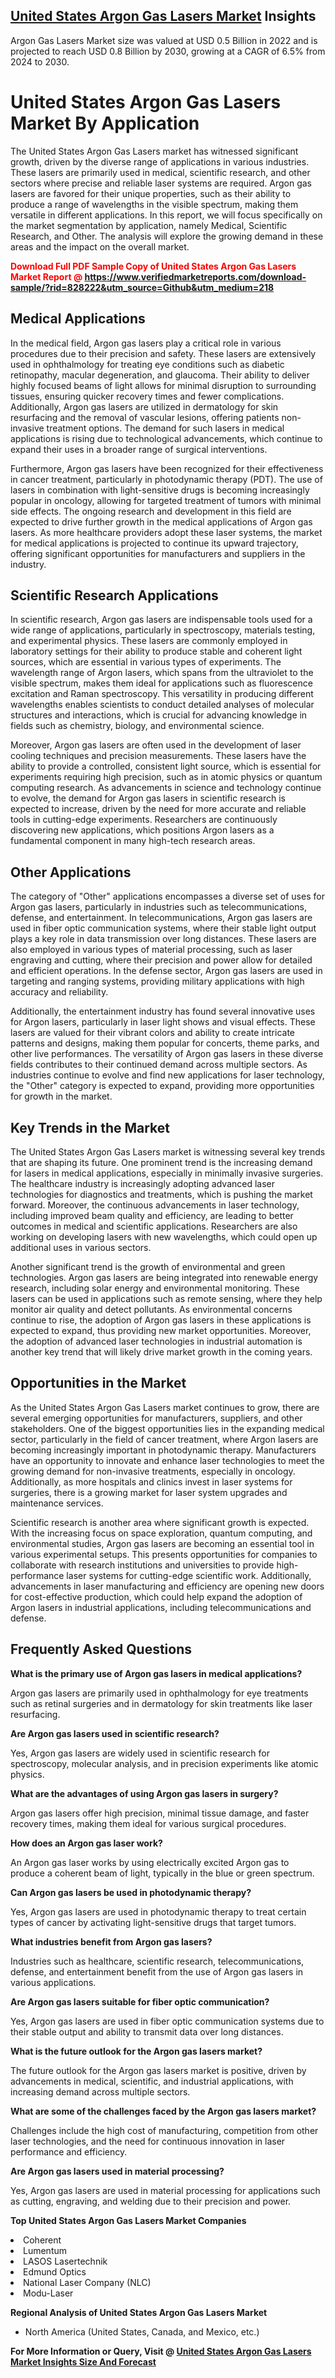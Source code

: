 <h2><a href="https://www.verifiedmarketreports.com/download-sample/?rid=828222&amp;utm_source=Github&amp;utm_medium=218" target="_blank">United States Argon Gas Lasers Market</a> Insights</h2><p>Argon Gas Lasers Market size was valued at USD 0.5 Billion in 2022 and is projected to reach USD 0.8 Billion by 2030, growing at a CAGR of 6.5% from 2024 to 2030.</p><p><h1>United States Argon Gas Lasers Market By Application</h1> <p>The United States Argon Gas Lasers market has witnessed significant growth, driven by the diverse range of applications in various industries. These lasers are primarily used in medical, scientific research, and other sectors where precise and reliable laser systems are required. Argon gas lasers are favored for their unique properties, such as their ability to produce a range of wavelengths in the visible spectrum, making them versatile in different applications. In this report, we will focus specifically on the market segmentation by application, namely Medical, Scientific Research, and Other. The analysis will explore the growing demand in these areas and the impact on the overall market.</p> <p><strong><p><span class=""><span style="color: #ff0000;"><strong>Download Full PDF Sample Copy of United States Argon Gas Lasers Market Report</strong> @ </span><a href="https://www.verifiedmarketreports.com/download-sample/?rid=828222&amp;utm_source=Github&amp;utm_medium=218" target="_blank">https://www.verifiedmarketreports.com/download-sample/?rid=828222&amp;utm_source=Github&amp;utm_medium=218</a></span></p></strong></p> <h2>Medical Applications</h2> <p>In the medical field, Argon gas lasers play a critical role in various procedures due to their precision and safety. These lasers are extensively used in ophthalmology for treating eye conditions such as diabetic retinopathy, macular degeneration, and glaucoma. Their ability to deliver highly focused beams of light allows for minimal disruption to surrounding tissues, ensuring quicker recovery times and fewer complications. Additionally, Argon gas lasers are utilized in dermatology for skin resurfacing and the removal of vascular lesions, offering patients non-invasive treatment options. The demand for such lasers in medical applications is rising due to technological advancements, which continue to expand their uses in a broader range of surgical interventions.</p> <p>Furthermore, Argon gas lasers have been recognized for their effectiveness in cancer treatment, particularly in photodynamic therapy (PDT). The use of lasers in combination with light-sensitive drugs is becoming increasingly popular in oncology, allowing for targeted treatment of tumors with minimal side effects. The ongoing research and development in this field are expected to drive further growth in the medical applications of Argon gas lasers. As more healthcare providers adopt these laser systems, the market for medical applications is projected to continue its upward trajectory, offering significant opportunities for manufacturers and suppliers in the industry.</p> <h2>Scientific Research Applications</h2> <p>In scientific research, Argon gas lasers are indispensable tools used for a wide range of applications, particularly in spectroscopy, materials testing, and experimental physics. These lasers are commonly employed in laboratory settings for their ability to produce stable and coherent light sources, which are essential in various types of experiments. The wavelength range of Argon lasers, which spans from the ultraviolet to the visible spectrum, makes them ideal for applications such as fluorescence excitation and Raman spectroscopy. This versatility in producing different wavelengths enables scientists to conduct detailed analyses of molecular structures and interactions, which is crucial for advancing knowledge in fields such as chemistry, biology, and environmental science.</p> <p>Moreover, Argon gas lasers are often used in the development of laser cooling techniques and precision measurements. These lasers have the ability to provide a controlled, consistent light source, which is essential for experiments requiring high precision, such as in atomic physics or quantum computing research. As advancements in science and technology continue to evolve, the demand for Argon gas lasers in scientific research is expected to increase, driven by the need for more accurate and reliable tools in cutting-edge experiments. Researchers are continuously discovering new applications, which positions Argon lasers as a fundamental component in many high-tech research areas.</p> <h2>Other Applications</h2> <p>The category of "Other" applications encompasses a diverse set of uses for Argon gas lasers, particularly in industries such as telecommunications, defense, and entertainment. In telecommunications, Argon gas lasers are used in fiber optic communication systems, where their stable light output plays a key role in data transmission over long distances. These lasers are also employed in various types of material processing, such as laser engraving and cutting, where their precision and power allow for detailed and efficient operations. In the defense sector, Argon gas lasers are used in targeting and ranging systems, providing military applications with high accuracy and reliability.</p> <p>Additionally, the entertainment industry has found several innovative uses for Argon lasers, particularly in laser light shows and visual effects. These lasers are valued for their vibrant colors and ability to create intricate patterns and designs, making them popular for concerts, theme parks, and other live performances. The versatility of Argon gas lasers in these diverse fields contributes to their continued demand across multiple sectors. As industries continue to evolve and find new applications for laser technology, the "Other" category is expected to expand, providing more opportunities for growth in the market.</p> <h2>Key Trends in the Market</h2> <p>The United States Argon Gas Lasers market is witnessing several key trends that are shaping its future. One prominent trend is the increasing demand for lasers in medical applications, especially in minimally invasive surgeries. The healthcare industry is increasingly adopting advanced laser technologies for diagnostics and treatments, which is pushing the market forward. Moreover, the continuous advancements in laser technology, including improved beam quality and efficiency, are leading to better outcomes in medical and scientific applications. Researchers are also working on developing lasers with new wavelengths, which could open up additional uses in various sectors.</p> <p>Another significant trend is the growth of environmental and green technologies. Argon gas lasers are being integrated into renewable energy research, including solar energy and environmental monitoring. These lasers can be used in applications such as remote sensing, where they help monitor air quality and detect pollutants. As environmental concerns continue to rise, the adoption of Argon gas lasers in these applications is expected to expand, thus providing new market opportunities. Moreover, the adoption of advanced laser technologies in industrial automation is another key trend that will likely drive market growth in the coming years.</p> <h2>Opportunities in the Market</h2> <p>As the United States Argon Gas Lasers market continues to grow, there are several emerging opportunities for manufacturers, suppliers, and other stakeholders. One of the biggest opportunities lies in the expanding medical sector, particularly in the field of cancer treatment, where Argon lasers are becoming increasingly important in photodynamic therapy. Manufacturers have an opportunity to innovate and enhance laser technologies to meet the growing demand for non-invasive treatments, especially in oncology. Additionally, as more hospitals and clinics invest in laser systems for surgeries, there is a growing market for laser system upgrades and maintenance services.</p> <p>Scientific research is another area where significant growth is expected. With the increasing focus on space exploration, quantum computing, and environmental studies, Argon gas lasers are becoming an essential tool in various experimental setups. This presents opportunities for companies to collaborate with research institutions and universities to provide high-performance laser systems for cutting-edge scientific work. Additionally, advancements in laser manufacturing and efficiency are opening new doors for cost-effective production, which could help expand the adoption of Argon lasers in industrial applications, including telecommunications and defense.</p> <h2>Frequently Asked Questions</h2> <p><strong>What is the primary use of Argon gas lasers in medical applications?</strong></p> <p>Argon gas lasers are primarily used in ophthalmology for eye treatments such as retinal surgeries and in dermatology for skin treatments like laser resurfacing.</p> <p><strong>Are Argon gas lasers used in scientific research?</strong></p> <p>Yes, Argon gas lasers are widely used in scientific research for spectroscopy, molecular analysis, and in precision experiments like atomic physics.</p> <p><strong>What are the advantages of using Argon gas lasers in surgery?</strong></p> <p>Argon gas lasers offer high precision, minimal tissue damage, and faster recovery times, making them ideal for various surgical procedures.</p> <p><strong>How does an Argon gas laser work?</strong></p> <p>An Argon gas laser works by using electrically excited Argon gas to produce a coherent beam of light, typically in the blue or green spectrum.</p> <p><strong>Can Argon gas lasers be used in photodynamic therapy?</strong></p> <p>Yes, Argon gas lasers are used in photodynamic therapy to treat certain types of cancer by activating light-sensitive drugs that target tumors.</p> <p><strong>What industries benefit from Argon gas lasers?</strong></p> <p>Industries such as healthcare, scientific research, telecommunications, defense, and entertainment benefit from the use of Argon gas lasers in various applications.</p> <p><strong>Are Argon gas lasers suitable for fiber optic communication?</strong></p> <p>Yes, Argon gas lasers are used in fiber optic communication systems due to their stable output and ability to transmit data over long distances.</p> <p><strong>What is the future outlook for the Argon gas lasers market?</strong></p> <p>The future outlook for the Argon gas lasers market is positive, driven by advancements in medical, scientific, and industrial applications, with increasing demand across multiple sectors.</p> <p><strong>What are some of the challenges faced by the Argon gas lasers market?</strong></p> <p>Challenges include the high cost of manufacturing, competition from other laser technologies, and the need for continuous innovation in laser performance and efficiency.</p> <p><strong>Are Argon gas lasers used in material processing?</strong></p> <p>Yes, Argon gas lasers are used in material processing for applications such as cutting, engraving, and welding due to their precision and power.</p> </p><p><strong>Top United States Argon Gas Lasers Market Companies</strong></p><div data-test-id=""><p><li>Coherent</li><li> Lumentum</li><li> LASOS Lasertechnik</li><li> Edmund Optics</li><li> National Laser Company (NLC)</li><li> Modu-Laser</li></p><div><strong>Regional Analysis of&nbsp;United States Argon Gas Lasers Market</strong></div><ul><li dir="ltr"><p dir="ltr">North America&nbsp;(United States, Canada, and Mexico, etc.)</p></li></ul><p><strong>For More Information or Query, Visit @&nbsp;</strong><strong><a href="https://www.verifiedmarketreports.com/product/argon-gas-lasers-market/?utm_source=Github&amp;utm_medium=218" target="_blank">United States Argon Gas Lasers Market Insights Size And Forecast</a></strong></p></div>
